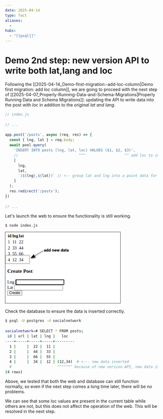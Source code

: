```yaml
---
date: 2025-04-14
type: fact
aliases:
  -
hubs:
  - "[[psql]]"
---
```


# Demo 2nd step: new version API to write both lat,lang and loc

Following the [[2025-04-14_Demo-first-migration:-add-loc-column|Demo first migration: add loc column]], we are going to proceed with the next step of [[2025-04-07_Properly-Running-Data-and-Schema-Migrations|Properly Running Data and Schema Migrations]]: updating the API to write data into the post with *loc* in addition to the *original lat and lang*.

```js
// index.js

// ...

app.post('/posts', async (req, res) => {
  const { lng, lat } = req.body;
  await pool.query(
    'INSERT INTO posts (lng, lat, loc) VALUES ($1, $2, $3)',
    //                            ^^^                  ^^ add loc to insert
    [
      lng,
      lat,
      `(${lng},${lat})` // <-- group lat and lng into a point data for loc
    ]
  );
  res.redirect('/posts');
})

// ...

```

Let's launch the web to ensure the functionality is still working.

```sh
$ node index.js
```

![step2-add-new-data.png](../assets/imgs/step2-add-new-data.png)

Check the database to ensure the data is inserted correctly.

```sh
$ psql -U postgres -d socialnetwork

socialnetwork=# SELECT * FROM posts;
 id | url | lat | lng |   loc
----+-----+-----+-----+---------
  1 |     |  22 |  11 |
  2 |     |  44 |  33 |
  3 |     |  66 |  55 |
  4 |     |  34 |  12 | (12,34)  # <--- new data inserted
  #                     ^^^^^^^ because of new version API, new data is inserted with loc
(4 rows)
```

Above, we tested that both the web and database can still function normally, so even if the next step comes a long time later, there will be no problems.

We can see that some loc values are present in the current table while others are not, but this does not affect the operation of the web. This will be resolved in the next step.




